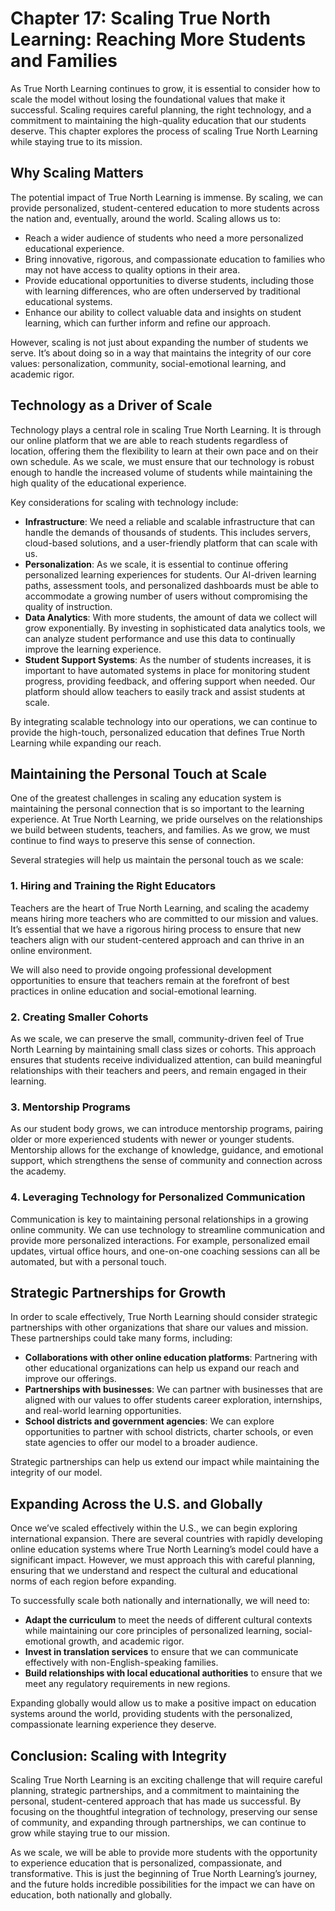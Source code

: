# Chapter 17: Scaling True North Learning: Reaching More Students and Families

As True North Learning continues to grow, it is essential to consider how to scale the model without losing the foundational values that make it successful. Scaling requires careful planning, the right technology, and a commitment to maintaining the high-quality education that our students deserve. This chapter explores the process of scaling True North Learning while staying true to its mission.

## Why Scaling Matters

The potential impact of True North Learning is immense. By scaling, we can provide personalized, student-centered education to more students across the nation and, eventually, around the world. Scaling allows us to:

- Reach a wider audience of students who need a more personalized educational experience.
- Bring innovative, rigorous, and compassionate education to families who may not have access to quality options in their area.
- Provide educational opportunities to diverse students, including those with learning differences, who are often underserved by traditional educational systems.
- Enhance our ability to collect valuable data and insights on student learning, which can further inform and refine our approach.

However, scaling is not just about expanding the number of students we serve. It’s about doing so in a way that maintains the integrity of our core values: personalization, community, social-emotional learning, and academic rigor.

## Technology as a Driver of Scale

Technology plays a central role in scaling True North Learning. It is through our online platform that we are able to reach students regardless of location, offering them the flexibility to learn at their own pace and on their own schedule. As we scale, we must ensure that our technology is robust enough to handle the increased volume of students while maintaining the high quality of the educational experience.

Key considerations for scaling with technology include:

- **Infrastructure**: We need a reliable and scalable infrastructure that can handle the demands of thousands of students. This includes servers, cloud-based solutions, and a user-friendly platform that can scale with us.
- **Personalization**: As we scale, it is essential to continue offering personalized learning experiences for students. Our AI-driven learning paths, assessment tools, and personalized dashboards must be able to accommodate a growing number of users without compromising the quality of instruction.
- **Data Analytics**: With more students, the amount of data we collect will grow exponentially. By investing in sophisticated data analytics tools, we can analyze student performance and use this data to continually improve the learning experience.
- **Student Support Systems**: As the number of students increases, it is important to have automated systems in place for monitoring student progress, providing feedback, and offering support when needed. Our platform should allow teachers to easily track and assist students at scale.

By integrating scalable technology into our operations, we can continue to provide the high-touch, personalized education that defines True North Learning while expanding our reach.

## Maintaining the Personal Touch at Scale

One of the greatest challenges in scaling any education system is maintaining the personal connection that is so important to the learning experience. At True North Learning, we pride ourselves on the relationships we build between students, teachers, and families. As we grow, we must continue to find ways to preserve this sense of connection.

Several strategies will help us maintain the personal touch as we scale:

### 1. **Hiring and Training the Right Educators**

Teachers are the heart of True North Learning, and scaling the academy means hiring more teachers who are committed to our mission and values. It’s essential that we have a rigorous hiring process to ensure that new teachers align with our student-centered approach and can thrive in an online environment.

We will also need to provide ongoing professional development opportunities to ensure that teachers remain at the forefront of best practices in online education and social-emotional learning.

### 2. **Creating Smaller Cohorts**

As we scale, we can preserve the small, community-driven feel of True North Learning by maintaining small class sizes or cohorts. This approach ensures that students receive individualized attention, can build meaningful relationships with their teachers and peers, and remain engaged in their learning.

### 3. **Mentorship Programs**

As our student body grows, we can introduce mentorship programs, pairing older or more experienced students with newer or younger students. Mentorship allows for the exchange of knowledge, guidance, and emotional support, which strengthens the sense of community and connection across the academy.

### 4. **Leveraging Technology for Personalized Communication**

Communication is key to maintaining personal relationships in a growing online community. We can use technology to streamline communication and provide more personalized interactions. For example, personalized email updates, virtual office hours, and one-on-one coaching sessions can all be automated, but with a personal touch.

## Strategic Partnerships for Growth

In order to scale effectively, True North Learning should consider strategic partnerships with other organizations that share our values and mission. These partnerships could take many forms, including:

- **Collaborations with other online education platforms**: Partnering with other educational organizations can help us expand our reach and improve our offerings.
- **Partnerships with businesses**: We can partner with businesses that are aligned with our values to offer students career exploration, internships, and real-world learning opportunities.
- **School districts and government agencies**: We can explore opportunities to partner with school districts, charter schools, or even state agencies to offer our model to a broader audience.

Strategic partnerships can help us extend our impact while maintaining the integrity of our model.

## Expanding Across the U.S. and Globally

Once we’ve scaled effectively within the U.S., we can begin exploring international expansion. There are several countries with rapidly developing online education systems where True North Learning’s model could have a significant impact. However, we must approach this with careful planning, ensuring that we understand and respect the cultural and educational norms of each region before expanding.

To successfully scale both nationally and internationally, we will need to:

- **Adapt the curriculum** to meet the needs of different cultural contexts while maintaining our core principles of personalized learning, social-emotional growth, and academic rigor.
- **Invest in translation services** to ensure that we can communicate effectively with non-English-speaking families.
- **Build relationships with local educational authorities** to ensure that we meet any regulatory requirements in new regions.

Expanding globally would allow us to make a positive impact on education systems around the world, providing students with the personalized, compassionate learning experience they deserve.

## Conclusion: Scaling with Integrity

Scaling True North Learning is an exciting challenge that will require careful planning, strategic partnerships, and a commitment to maintaining the personal, student-centered approach that has made us successful. By focusing on the thoughtful integration of technology, preserving our sense of community, and expanding through partnerships, we can continue to grow while staying true to our mission.

As we scale, we will be able to provide more students with the opportunity to experience education that is personalized, compassionate, and transformative. This is just the beginning of True North Learning’s journey, and the future holds incredible possibilities for the impact we can have on education, both nationally and globally.
